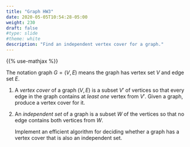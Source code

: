 ```yaml
---
title: "Graph HW3"
date: 2020-05-05T10:54:28-05:00
weight: 230
draft: false
#type: slide
#theme: white
description: "Find an independent vertex cover for a graph."
---
```

{{% use-mathjax %}}

The notation graph $G=(V,E)$ means the graph has vertex set $V$ and
edge set $E$.

1. A _vertex cover_ of a graph $(V,E)$ is a subset $V'$ of vertices so that every
   edge in the graph contains at _least one_ vertex from $V'$. Given a
   graph, produce a vertex cover for it.
   
2. An _independent set_ of a graph is a subset $W$ of the vertices
   so that no edge contains both vertices from $W$. 
   
   Implement an efficient algorithm for deciding whether a graph has a
   vertex cover that is also an independent set.
